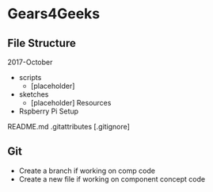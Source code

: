 # Gears4Geeks

## File Structure

2017-October
* scripts
  * [placeholder] 
* sketches
  *  [placeholder]
Resources
* Rspberry Pi Setup

README.md
.gitattributes
[.gitignore]

## Git

* Create a branch if working on comp code
* Create a new file if working on component concept code